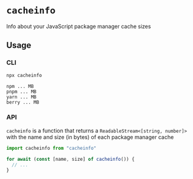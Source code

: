 # `cacheinfo`

Info about your JavaScript package manager cache sizes

## Usage

### CLI

```sh
npx cacheinfo
```

```
npm ... MB
pnpm ... MB
yarn ... MB
berry ... MB
```

### API

`cacheinfo` is a function that returns a `ReadableStream<[string, number]>` with the name and size (in bytes) of each package manager cache

```ts
import cacheinfo from "cacheinfo"

for await (const [name, size] of cacheinfo()) {
  // ...
}
```
